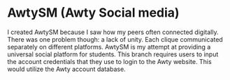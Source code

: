 # AwtySM (Awty Social media)
I created AwtySM because I saw how my peers often connected digitally. There was one problem though: a lack of unity. Each clique communicated separately on different platforms. AwtySM is my attempt at providing a universal social platform for students. This branch requires users to input the account credentials that they use to login to the Awty website. This would utilize the Awty account database.
